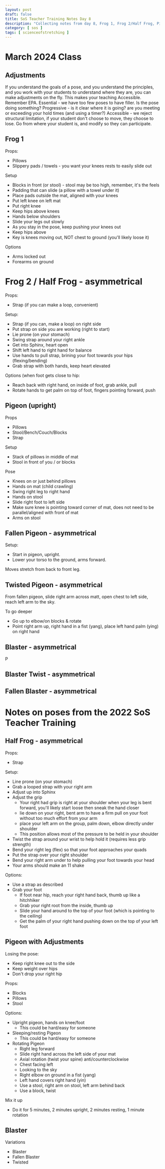 ```yaml
---
layout: post
draft: false
title: SoS Teacher Training Notes Day 8
description: "Collecting notes from day 8, Frog 1, Frog 2/Half Frog, Pigeon, Fallen Pigeon, Twisted Pigeon, Blaster, Blaster Twist, Fallen Blaster"
category: [ sos ]
tags: [ scienceofstretching ]
---
```


# March 2024 Class

## Adjustments
If you understand the goals of a pose, and you understand the principles, and you work with your students to
understand where they are, you can make adjustments on the fly. This makes your teaching Accessible. Remember EPA.
Essential - we have too few poses to have filler. Is the pose doing something?
Progressive - is it clear where it is going? are you meeting or exceeding your hold times (and using a timer?)
Accessible - we reject structural limitation, if your student don't choose to move, they choose to lose. Go from where your student is, and modify so they can participate.

## Frog 1

Props:
* Pillows
* Slippery pads / towels - you want your knees rests to easily slide out

Setup
* Blocks in front (or stool) - stool may be too high, remember, it's the feels
* Padding that can slide (a pillow with a towel under it)
* Place pads outside the mat, aligned with your knees
* Put left knee on left mat
* Put right knee
* Keep hips above knees
* Hands below shoulders
* Slide your legs out slowly
* As you stay in the pose, keep pushing your knees out
* Keep hips above
* Key is knees moving out, NOT chest to ground (you'll likely loose it)

Options
* Arms locked out
* Forearms on ground

# Frog 2 / Half Frog - asymmetrical
Props:
* Strap (if you can make a loop, convenient)

Setup:
* Strap (if you can, make a loop) on right side
* Put strap on side you are working (right to start)
* Lie prone (on your stomach)
* Swing strap around your right ankle
* Get into Sphinx, heart open
* Shift left hand to right hand for balance
* Use hands to pull strap, brining your foot towards your hips (flexing/bending)
* Grab strap with both hands, keep heart elevated

Options (when foot gets close to hip:
* Reach back with right hand, on inside of foot, grab ankle, pull
* Rotate hands to get palm on top of foot, fingers pointing forward, push

## Pigeon (upright)
Props
* Pillows
* Stool/Bench/Couch/Blocks
* Strap

Setup
* Stack of pillows in middle of mat
* Stool in front of you / or blocks

Pose
* Knees on or just behind pillows
* Hands on mat (child crawling)
* Swing right leg to right hand
* Hands on stool
* Slide right foot to left side
* Make sure knee is pointing toward corner of mat, does not need to be parallel/aligned with front of mat
* Arms on stool

## Fallen Pigeon - asymmetrical
Setup:
* Start in pigeon, upright.
* Lower your torso to the ground, arms forward.

Moves stretch from back to front leg.

## Twisted Pigeon - asymmetrical
From fallen pigeon, slide right arm across matt, open chest to left side, reach left arm to the sky.

To go deeper
* Go up to elbow/on blocks & rotate
* Point right arm up, right hand in a fist (yang), place left hand palm (ying) on right hand

## Blaster - asymmetrical
P


## Blaster Twist - asymmetrical

 
## Fallen Blaster - asymmetrical


# Notes on poses from the 2022 SoS Teacher Training

## Half Frog - asymmetrical

Props:
* Strap

Setup:
* Line prone (on your stomach)
* Grab a looped strap with your right arm
* Adjust up into Sphinx
* Adjust the grip
  * Your right had grip is right at your shoulder when your leg is bent forward, you'll likely start loose then sneak the hand closer
  * lie down on your right, bent arm to have a firm pull on your foot without too much effort from your arm
  * place your left arm on the group, palm down, elbow directly under shoulder
  * This position allows most of the pressure to be held in your shoulder  
* Twist the strap around your wrist to help hold it (requires less grip strength)
* Bend your right leg (flex) so that your foot approaches your quads
* Put the strap over your right shoulder
* Bend your right arm under to help pulling your foot towards your head
* Your arms should make an 11 shake

Options:
* Use a strap as described
* Grab your foot
  * If foot near hip, reach your right hand back, thumb up like a hitchhiker
  * Grab your right root from the inside, thumb up
  * Slide your hand around to the top of your foot (which is pointing to the ceiling)
  * Get the palm of your right hand pushing down on the top of your left foot

## Pigeon with Adjustments

Losing the pose:
* Keep right knee out to the side
* Keep weight over hips
* Don't drop your right hip

Props:
* Blocks
* Pillows
* Stool

Options:
* Upright pigeon, hands on knee/foot
  * This could be hard/easy for someone
* Sleeping/resting Pigeon 
  * This could be hard/easy for someone
* Rotating Pigeon
  * Right leg forward
  * Slide right hand across the left side of your mat
  * Axial rotation (twist your spine) anti/counterclockwise
  * Chest facing left
  * Looking to the sky
  * Right elbow on ground in a fist (yang)
  * Left hand covers right hand (yin)
  * Use a stool, right arm on stool, left arm behind back
  * Use a block, twist

Mix it up
* Do it for 5 minutes, 2 minutes upright, 2 minutes resting, 1 minute rotation

## Blaster

Variations
* Blaster
* Fallen Blaster
* Twisted